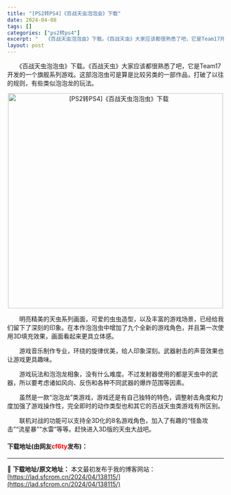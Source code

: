 ```yaml
---
title: "[PS2转PS4]《百战天虫泡泡虫》下载"
date: 2024-04-08
tags: []
categories: ["ps2转ps4"]
excerpt: "　　《百战天虫泡泡虫》下载。《百战天虫》大家应该都很熟悉了吧，它是Team17开发的一个旗舰系列游戏。这部泡泡虫可是算是比较另类的一部作品，打破了以往的规则，有些类似泡泡龙的玩法。 　　明亮精美的天虫系列画面，可爱的虫虫造型，以及丰富的游戏场景，已经给我们留下了深刻的印象。在本作泡泡虫中增加了九个全&hellip;"
layout: post
---
```


 <p>　　《百战天虫泡泡虫》下载。《百战天虫》大家应该都很熟悉了吧，它是Team17开发的一个旗舰系列游戏。这部泡泡虫可是算是比较另类的一部作品，打破了以往的规则，有些类似泡泡龙的玩法。</p> <p align="center"><img align="" border="0" src="https://lad.sfcrom.cn/wp-content/uploads/2024/04/20240408_6613f8d4c6ded.webp" width="500" alt="[PS2转PS4]《百战天虫泡泡虫》下载" /></p> <p>　　明亮精美的天虫系列画面，可爱的虫虫造型，以及丰富的游戏场景，已经给我们留下了深刻的印象。在本作泡泡虫中增加了九个全新的游戏角色，并且第一次使用3D填充效果，画面看起来更具立体感。</p> <p>　　游戏音乐制作专业，环绕的旋律优美，给人印象深刻。武器射击的声音效果也让游戏更具趣味。</p> <p>　　游戏玩法和泡泡龙相象，没有什么难度。不过发射器使用的都是天虫中的武器，所以要考虑诸如风向、反伤和各种不同武器的爆炸范围等因素。</p> <p>　　虽然是一款&ldquo;泡泡龙&rdquo;类游戏，游戏还是有自己独特的特色，调整射击角度和力度加强了游戏操作性，完全即时的动作类型也和其它的百战天虫类游戏有所区别。</p> <p>　　联机对战的功能可以支持全3D化的8名游戏角色，加入了有趣的&ldquo;怪鱼攻击&rdquo;&ldquo;流星暴&rdquo;&ldquo;水雷&rdquo;等等。赶快进入3D版的天虫大战吧。</p> <p><h4>下载地址(由网友<font color="red">cf6ty</font>发布)：</h4></p> 

---
📖 **下载地址/原文地址：** 本文最初发布于我的博客网站：[https://lad.sfcrom.cn/2024/04/138115/](https://lad.sfcrom.cn/2024/04/138115/)
